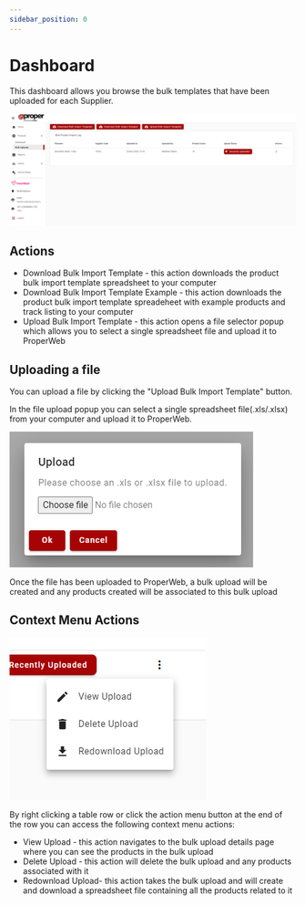 ```yaml
---
sidebar_position: 0
---
```


# Dashboard
This dashboard allows you browse the bulk templates that have been uploaded for each Supplier.

![Product Bulk Upload Dasboard](../../../static/img/pages/products/bulk-uploads/pw_products_bulk_upload_dashboard.png)

## Actions
- Download Bulk Import Template - this action downloads the product bulk import template spreadsheet to your computer
- Download Bulk Import Template Example - this action downloads the product bulk import template spreadeheet with example products and track listing to your computer
- Upload Bulk Import Template - this action opens a file selector popup which allows you to select a single spreadsheet file and upload it to ProperWeb

## Uploading a file

You can upload a file by clicking the "Upload Bulk Import Template" button.

In the file upload popup you can select a single spreadsheet file(.xls/.xlsx) from your computer and upload it to ProperWeb. 

![Product Bulk Upload File Upload Popup](../../../static/img/pages/products/bulk-uploads/pw_products_bulk_upload_file_popup.png)

Once the file has been uploaded to ProperWeb, a bulk upload will be created and any products created will be associated to this bulk upload 

## Context Menu Actions

![Product Bulk Upload Dashboard Context Menu](../../../static/img/pages/products/bulk-uploads/pw_products_bulk_upload_dashboard_actions.png)

By right clicking a table row or click the action menu button at the end of the row you can access the following context menu actions:
- View Upload - this action navigates to the bulk upload details page where you can see the products in the bulk upload
- Delete Upload - this action will delete the bulk upload and any products associated with it
- Redownload Upload- this action takes the bulk upload and will create and download a spreadsheet file containing all the products related to it